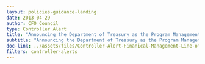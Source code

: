 ```yaml
---
layout: policies-guidance-landing
date: 2013-04-29
author: CFO Council
type: Controller Alert
title: "Announcing the Department of Treasury as the Program Management Office for the Financial Management Line of Business"
subtitle: "Announcing the Department of Treasury as the Program Management Office"
doc-link: ../assets/files/Controller-Alert-Finanical-Management-Line-of-Business.pdf
filters: controller-alerts
---
```


